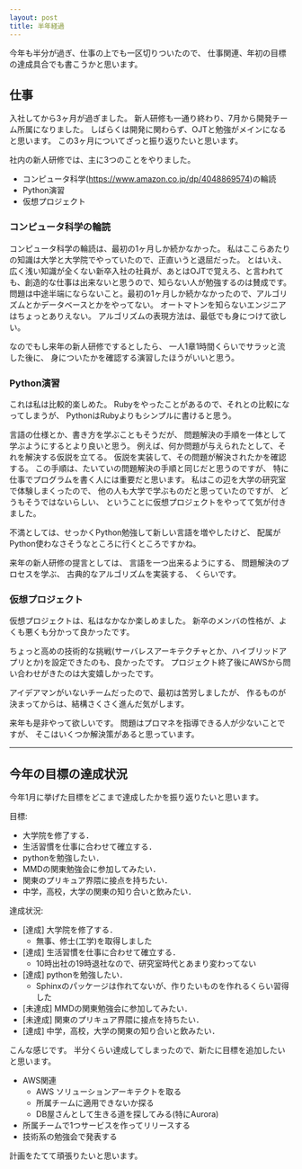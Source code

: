 ```yaml
---
layout: post
title: 半年経過
---
```


今年も半分が過ぎ、仕事の上でも一区切りついたので、
仕事関連、年初の目標の達成具合でも書こうかと思います。

## 仕事

入社してから3ヶ月が過ぎました。
新人研修も一通り終わり、7月から開発チーム所属になりました。
しばらくは開発に関わらず、OJTと勉強がメインになると思います。
この3ヶ月についてざっと振り返りたいと思います。

社内の新人研修では、主に3つのことをやりました。

- コンピュータ科学(https://www.amazon.co.jp/dp/4048869574)の輪読
- Python演習
- 仮想プロジェクト


### コンピュータ科学の輪読

コンピュータ科学の輪読は、最初の1ヶ月しか続かなかった。
私はここらあたりの知識は大学と大学院でやっていたので、正直いうと退屈だった。
とはいえ、広く浅い知識が全くない新卒入社の社員が、あとはOJTで覚えろ、と言われても、創造的な仕事は出来ないと思うので、知らない人が勉強するのは賛成です。
問題は中途半端にならないこと。最初の1ヶ月しか続かなかったので、アルゴリズムとかデータベースとかをやってない。
オートマトンを知らないエンジニアはちょっとありえない。
アルゴリズムの表現方法は、最低でも身につけて欲しい。

なのでもし来年の新人研修でするとしたら、
一人1章1時間くらいでサラッと流した後に、
身についたかを確認する演習したほうがいいと思う。


### Python演習

これは私は比較的楽しめた。
Rubyをやったことがあるので、それとの比較になってしまうが、
PythonはRubyよりもシンプルに書けると思う。

言語の仕様とか、書き方を学ぶこともそうだが、
問題解決の手順を一体として学ぶようにするとより良いと思う。
例えば、何か問題が与えられたとして、それを解決する仮説を立てる。
仮説を実装して、その問題が解決されたかを確認する。
この手順は、たいていの問題解決の手順と同じだと思うのですが、
特に仕事でプログラムを書く人には重要だと思います。
私はこの辺を大学の研究室で体験しまくったので、
他の人も大学で学ぶものだと思っていたのですが、
どうもそうではないらしい、
ということに仮想プロジェクトをやってて気が付きました。


不満としては、せっかくPython勉強して新しい言語を増やしたけど、
配属がPython使わなさそうなところに行くところですかね。

来年の新人研修の提言としては、
言語を一つ出来るようにする、
問題解決のプロセスを学ぶ、
古典的なアルゴリズムを実装する、
くらいです。


### 仮想プロジェクト

仮想プロジェクトは、私はなかなか楽しめました。
新卒のメンバの性格が、よくも悪くも分かって良かったです。

ちょっと高めの技術的な挑戦(サーバレスアーキテクチャとか、ハイブリッドアプリとか)を設定できたのも、良かったです。
プロジェクト終了後にAWSから問い合わせがきたのは大変嬉しかったです。

アイデアマンがいないチームだったので、最初は苦労しましたが、
作るものが決まってからは、結構さくさく進んだ気がします。


来年も是非やって欲しいです。
問題はプロマネを指導できる人が少ないことですが、
そこはいくつか解決策があると思っています。

---

## 今年の目標の達成状況

今年1月に挙げた目標をどこまで達成したかを振り返りたいと思います。


目標:

* 大学院を修了する．
* 生活習慣を仕事に合わせて確立する．
* pythonを勉強したい．
* MMDの関東勉強会に参加してみたい．
* 関東のプリキュア界隈に接点を持ちたい．
* 中学，高校，大学の関東の知り合いと飲みたい．

達成状況:

* [達成] 大学院を修了する．
  - 無事、修士(工学)を取得しました
* [達成] 生活習慣を仕事に合わせて確立する．
  - 10時出社の19時退社なので、研究室時代とあまり変わってない
* [達成] pythonを勉強したい．
  - Sphinxのパッケージは作れてないが、作りたいものを作れるくらい習得した
* [未達成] MMDの関東勉強会に参加してみたい．
* [未達成] 関東のプリキュア界隈に接点を持ちたい．
* [達成] 中学，高校，大学の関東の知り合いと飲みたい．

こんな感じです。
半分くらい達成してしまったので、新たに目標を追加したいと思います。

* AWS関連
  * AWS ソリューションアーキテクトを取る
  * 所属チームに適用できないか探る
  * DB屋さんとして生きる道を探してみる(特にAurora)
* 所属チームで1つサービスを作ってリリースする
* 技術系の勉強会で発表する

計画をたてて頑張りたいと思います。
